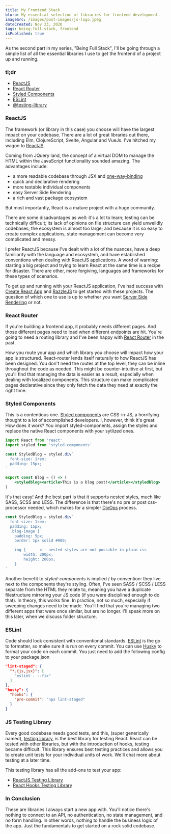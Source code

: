 ```yaml
---
title: My Frontend Stack
blurb: My essential selection of libraries for frontend development.
imageSrc: /images/post-images/js-logo.jpeg
dateCreated: Nov 23, 2020
tags: being-full-stack, frontend
isPublished: true
---
```


As the second part in my series, "Being Full Stack", I'll be going through a simple list of all the essential libraries I use to get the frontend of a project up and running.

### tl;dr

*   [ReactJS](https://reactjs.org/)
*   [React Router](https://reactrouter.com/)
*   [Styled Components](https://styled-components.com/)
*   [ESLint](https://eslint.org/)
*   [@testing-library](https://testing-library.com/)


### ReactJS

The framework (or library in this case) you choose will have the largest impact on your codebase. There are a lot of great libraries out there, including Elm, ClojureScript, Svelte, Angular and VueJs. I've hitched my wagon to [ReactJS](https://reactjs.org/).

Coming from JQuery land, the concept of a virtual DOM to manage the HTML within the JavaScript functionality sounded amazing. The advantages include:

*   a more readable codebase through JSX and [one-way-binding](https://stackoverflow.com/a/34520204/1531156)
*   quick and declarative rendering
*   more testable individual components
*   easy Server Side Rendering
*   a rich and vast package ecosystem

But most importantly, React is a mature project with a huge community.

There are some disadvantages as well: it's a lot to learn; testing can be technically difficult; its lack of opinions on file structure can yield unweildly codebases; the ecosystem is almost too large; and because it is so easy to create complex applications, state management can become very complicated and messy.

I prefer ReactJS because I've dealt with a lot of the nuances, have a deep familiarity with the language and ecosystem, and have established conventions when dealing with ReactJS applications. A word of warning: starting a big project and trying to learn React at the same time is a recipe for disaster. There are other, more forgiving, languages and frameworks for these types of scenarios.

To get up and running with your ReactJS application, I've had success with [Create React App](https://reactjs.org/docs/create-a-new-react-app.html) and [RazzleJS](https://razzlejs.org/) to get started with these projects. The question of which one to use is up to whether you want [Server Side Rendering](https://medium.com/@baphemot/whats-server-side-rendering-and-do-i-need-it-cb42dc059b38)  or not.


### React Router

If you're building a frontend app, it probably needs different pages. And those different pages need to load when different endpoints are hit. You're going to need a routing library and I've been happy with [React Router](https://reactrouter.com/)  in the past.

How you route your app and which library you choose will impact how your app is structured. React-router lends itself naturally to how ReactJS has been designed. You don't need the routes at the top level, they can be inline throughout the code as needed. This might be counter-intuitive at first, but you'll find that managing the data is easier as a result, especially when dealing with localized components. This structure can make complicated pages declarative since they only fetch the data they need at exactly the right time.


### Styled Components

This is a contentious one. [Styled components](https://styled-components.com/)  are CSS-in-JS, a horrifying thought to a lot of accomplished developers. I, however, think it's great. How does it work? You import styled-components, assign the styles and replace the native React components with your sytlized ones.

```jsx
import React from 'react'
import styled from 'styled-components'

const StyledBlog = styled.div`
  font-size: 1rem;
  padding: 15px;
`

export const Blog = () => (
    <styledblog><article>This is a blog post!</article></styledblog>
)
```

It's that easy! And the best part is that it supports nested styles, much like SASS, SCSS and LESS. The difference is that there's no pre or post css-processor needed, which makes for a simpler [DivOps](https://changelog.com/news/automate-the-pain-away-with-divops-M5WR)  process.

```js
const StyledBlog = styled.div`
  font-size: 1rem;
  padding: 15px;
  .blog-image {
    padding: 5px;
    border: 1px solid #000;

    img {      <-- nested styles are not possible in plain css
        width: 200px;
        height: 200px;
    }
`
```

Another benefit to _styled-components_ is implied / by convention: they live next to the components they're styling. Often, I've seen SASS / SCSS / LESS separate from the HTML they relate to, meaning you have a duplicate filestructure mirroring your JS code (if you were disciplined enough to do that). In theory, this works fine. In practice, not so much, especially if sweeping changes need to be made. You'll find that you're managing two different apps that were once similar, but are no longer.
I'll speak more on this later, when we discuss folder structure.

### ESLint

Code should look consistent with conventional standards.
[ESLint](https://eslint.org/)  is the go to formatter, so make sure it is run on every commit. You can use [Husky](https://github.com/typicode/husky)  to format your code on each commit. You just need to add the following config to your package.json

```json
"lint-staged": {
  "*.{js,jsx}": [
    "eslint . --fix"
  ]
},
"husky": {
  "hooks": {
    "pre-commit": "npx lint-staged"
  }
}
```


### JS Testing Library

Every good codebase needs good tests, and this, (super generically named), [testing library](https://testing-library.com/), is the best library for testing React. React can be tested with other libraries, but with the introduction of hooks, testing became difficult. This library ensures best testing practices and allows you to create unit tests for your individual units of work.
We'll chat more about testing at a later time.

This testing library has all the add-ons to test your app:

* [ReactJS Testing Library](https://testing-library.com/docs/react-testing-library/intro)
* [React Hooks Testing Library](https://react-hooks-testing-library.com/)

### In Conclusion

These are libraries I always start a new app with. You'll notice there's nothing to connect to an API, no authentication, no state management, and no form handling. In other words, nothing to handle the business logic of the app. Just the fundamentals to get started on a rock solid codebase.
